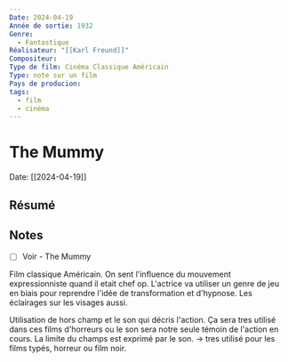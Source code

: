 ```yaml
---
Date: 2024-04-19
Année de sortie: 1932
Genre:
  - Fantastique
Réalisateur: "[[Karl Freund]]"
Compositeur: 
Type de film: Cinéma Classique Américain
Type: note sur un film
Pays de producion: 
tags:
  - film
  - cinéma
---
```

# The Mummy
Date: [[2024-04-19]] 
## Résumé
## Notes
- [ ] Voir - The Mummy

Film classique Américain. On sent l'influence du mouvement expressionniste quand il etait chef op. 
L'actrice va utiliser un genre de jeu en biais pour reprendre l'idée de transformation et d'hypnose. Les éclairages sur les visages aussi. 

Utilisation de hors champ et le son qui décris l'action. Ça sera tres utilisé dans ces films d'horreurs ou le son sera notre seule témoin de l'action en cours. 
La limite du champs est exprimé par le son. → tres utilisé pour les films typés, horreur ou film noir. 